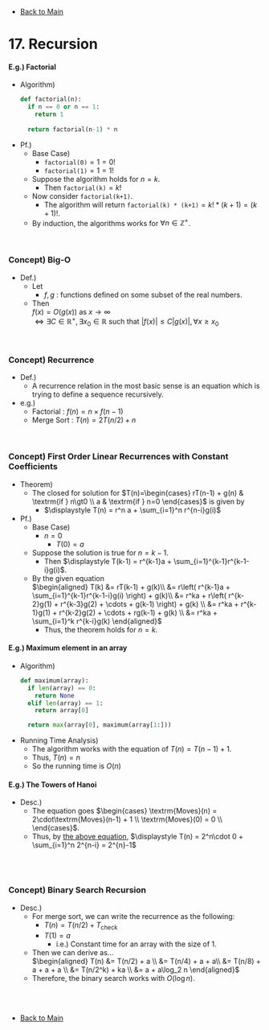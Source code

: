 - [Back to Main](../main.md)

# 17. Recursion
#### E.g.) Factorial
- Algorithm)
  ```python
  def factorial(n):
    if n == 0 or n == 1:
      return 1
    
    return factorial(n-1) * n
  ```
- Pf.)
  - Base Case)
    - `factorial(0)`$`= 1 = 0!`$
    - `factorial(1)`$`= 1 = 1!`$
  - Suppose the algorithm holds for $`n=k`$.
    - Then `factorial(k)`$`=k!`$
  - Now consider `factorial(k+1)`.
    - The algorithm will return `factorial(k) * (k+1)`$`=k! * (k+1) = (k+1)!`$.
  - By induction, the algorithms works for $`\forall n \in \mathbb{Z}^+`$.

<br>

### Concept) Big-O
- Def.)
  - Let
    - $`f,g`$ : functions defined on some subset of the real numbers.
  - Then   
    $`f(x) = O(g(x)) \textrm{ as } x\rightarrow\infty`$   
    $`\iff \exists C\in\mathbb{R}^+, \exists x_0\in\mathbb{R} \textrm{ such that } |f(x)|\le C|g(x)|, \forall x\ge x_0`$

<br>

### Concept) Recurrence
- Def.)
  - A recurrence relation in the most basic sense is an equation which is trying to define a sequence recursively.
- e.g.)
  - Factorial : $`f(n) = n \times f(n-1)`$
  - Merge Sort : $`T(n) = 2T(n/2) + n`$

<br>

### Concept) First Order Linear Recurrences with Constant Coefficients
- Theorem)
  - The closed for solution for $`T(n)=\begin{cases} rT(n-1) + g(n) & \textrm{if } n\gt0 \\ a & \textrm{if } n=0 \end{cases}`$ is given by
    - $`\displaystyle T(n) = r^n a + \sum_{i=1}^n r^{n-i}g(i)`$
- Pf.)
  - Base Case)
    - $`n=0`$
      - $`T(0) = a`$
  - Suppose the solution is true for $`n=k-1`$.
    - Then $`\displaystyle T(k-1) = r^{k-1}a + \sum_{i=1}^{k-1}r^{k-1-i}g(i)`$.
  - By the given equation   
    $`\begin{aligned}
      T(k) &= rT(k-1) + g(k)\\
      &= r\left( r^{k-1}a + \sum_{i=1}^{k-1}r^{k-1-i}g(i) \right) + g(k)\\
      &= r^ka + r\left( r^{k-2}g(1) + r^{k-3}g(2) + \cdots + g(k-1) \right) + g(k) \\
      &= r^ka + r^{k-1}g(1) + r^{k-2}g(2) + \cdots + rg(k-1) + g(k) \\
      &= r^ka + \sum_{i=1}^k r^{k-i}g(k)
    \end{aligned}`$
    - Thus, the theorem holds for $`n=k`$.

#### E.g.) Maximum element in an array
- Algorithm)
  ```python
  def maximum(array):
    if len(array) == 0:
      return None
    elif len(array) == 1:
      return array[0]

    return max(array[0], maximum(array[1:]))
  ```
- Running Time Analysis)
  - The algorithm works with the equation of $`T(n) = T(n-1) + 1`$.
  - Thus, $`T(n) = n`$
  - So the running time is $`O(n)`$

#### E.g.) The Towers of Hanoi
- Desc.)   
  - The equation goes $`\begin{cases} \textrm{Moves}(n) = 2\cdot\textrm{Moves}(n-1) + 1 \\ \textrm{Moves}(0) = 0 \\ \end{cases}`$.
  - Thus, by [the above equation](#concept-first-order-linear-recurrences-with-constant-coefficients), $`\displaystyle T(n) = 2^n\cdot 0 + \sum_{i=1}^n 2^{n-i} = 2^{n}-1`$

<br><br>

### Concept) Binary Search Recursion
- Desc.)
  - For merge sort, we can write the recurrence as the following:
    - $`T(n) = T(n/2) + T_{\textrm{check}}`$
    - $`T(1) = a`$
      - i.e.) Constant time for an array with the size of 1.
  - Then we can derive as...   
    $`\begin{aligned}
      T(n) &= T(n/2) + a \\
      &= T(n/4) + a + a\\
      &= T(n/8) + a + a + a \\
      &= T(n/2^k) + ka \\
      &= a + a\log_2 n
    \end{aligned}`$
  - Therefore, the binary search works with $`O(\log n)`$.


<br><br>

- [Back to Main](../main.md)